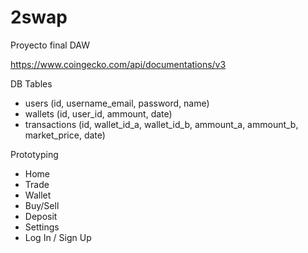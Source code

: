 # 2swap
Proyecto final DAW

https://www.coingecko.com/api/documentations/v3

DB Tables
- users (id, username_email, password, name)
- wallets (id, user_id, ammount, date)
- transactions (id, wallet_id_a, wallet_id_b, ammount_a, ammount_b, market_price, date)

Prototyping
- Home
- Trade
- Wallet
- Buy/Sell
- Deposit
- Settings
- Log In / Sign Up